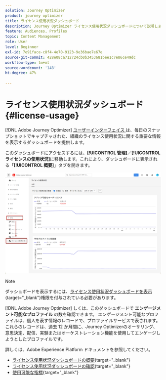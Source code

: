 ```yaml
---
solution: Journey Optimizer
product: journey optimizer
title: ライセンス使用状況ダッシュボード
description: Journey Optimizer ライセンス使用状況ダッシュボードについて説明します
feature: Audiences, Profiles
topic: Content Management
role: User
level: Beginner
exl-id: 7e91face-c8f4-4e70-9123-9e36bae7e67e
source-git-commit: 428e08ca712724cb0b3453681bee1c7e86ce49dc
workflow-type: tm+mt
source-wordcount: '148'
ht-degree: 47%

---
```


# ライセンス使用状況ダッシュボード {#license-usage}

[!DNL Adobe Journey Optimizer] [ ユーザーインターフェイス ](../start/user-interface.md) は、毎日のスナップショットでキャプチャされた、組織のライセンス使用状況に関する重要な情報を表示するダッシュボードを提供します。

このダッシュボードにアクセスするには、**[!UICONTROL 管理]**／**[!UICONTROL ライセンスの使用状況]**&#x200B;に移動します。これにより、ダッシュボードに表示される「**[!UICONTROL 概要]**」タブを開きます。

![](assets/license-usage-dashboard.png)

>[!NOTE]
>
>ダッシュボードを表示するには、[ライセンス使用状況ダッシュボードを表示](https://experienceleague.adobe.com/docs/experience-platform/dashboards/permissions.html?lang=ja#available-permissions){target="_blank"}権限を付与されている必要があります。

[!DNL Adobe Journey Optimizer] しくは、このダッシュボードで **エンゲージメント可能なプロファイル** の数を確認できます。 エンゲージメント可能なプロファイルは、個人を表す情報のレコードで、プロファイルサービスで表されます。 これらのレコードは、過去 12 か月間に、Journey Optimizerのオーサリング、意思決定、配信、実験またはオーケストレーション機能を使用してエンゲージしようとしたプロファイルです。

詳しくは、Adobe Experience Platform ドキュメントを参照してください。

* [ライセンス使用状況ダッシュボードの概要](https://experienceleague.adobe.com/docs/experience-platform/dashboards/guides/license-usage.html?lang=ja){target="_blank"}
* [ライセンス使用状況ダッシュボードの確認](https://experienceleague.adobe.com/docs/experience-platform/dashboards/guides/license-usage.html?lang=ja#exploring-the-license-usage-dashboard){target="_blank"}
* [使用可能な指標](https://experienceleague.adobe.com/docs/experience-platform/dashboards/guides/license-usage.html?lang=ja#available-metrics){target="_blank"}
